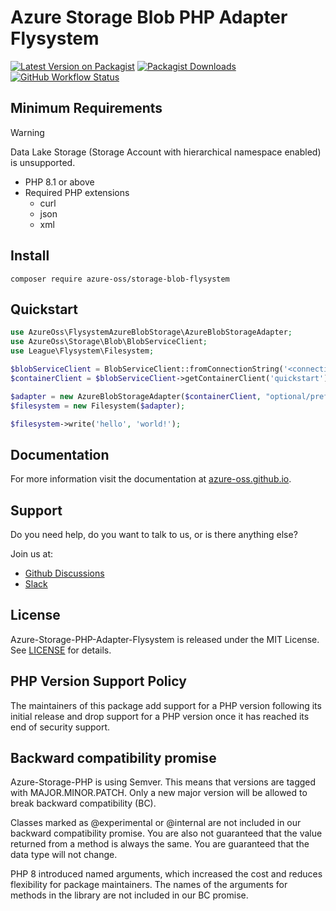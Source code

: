 # Azure Storage Blob PHP Adapter Flysystem

[![Latest Version on Packagist](https://img.shields.io/packagist/v/azure-oss/storage-blob-flysystem.svg)](https://packagist.org/packages/azure-oss/storage-blob-flysystem)
[![Packagist Downloads](https://img.shields.io/packagist/dm/azure-oss/storage-blob-flysystem)](https://packagist.org/packages/azure-oss/storage-blob-flysystem)
[![GitHub Workflow Status](https://img.shields.io/github/actions/workflow/status/azure-oss/azure-storage-php-adapter-flysystem/tests.yml?branch=main)](https://github.com/azure-oss/azure-storage-php-adapter-flysystem/actions)

## Minimum Requirements

> [!WARNING]
> Data Lake Storage (Storage Account with hierarchical namespace enabled) is unsupported.

* PHP 8.1 or above
* Required PHP extensions
    * curl
    * json
    * xml

## Install

```shell
composer require azure-oss/storage-blob-flysystem
```

## Quickstart

```php
use AzureOss\FlysystemAzureBlobStorage\AzureBlobStorageAdapter;
use AzureOss\Storage\Blob\BlobServiceClient;
use League\Flysystem\Filesystem;

$blobServiceClient = BlobServiceClient::fromConnectionString('<connection-string>');
$containerClient = $blobServiceClient->getContainerClient('quickstart');

$adapter = new AzureBlobStorageAdapter($containerClient, "optional/prefix");
$filesystem = new Filesystem($adapter);

$filesystem->write('hello', 'world!');
```

## Documentation

For more information visit the documentation at [azure-oss.github.io](https://azure-oss.github.io/storage/flysystem/).

## Support

Do you need help, do you want to talk to us, or is there anything else?

Join us at:

* [Github Discussions](https://github.com/Azure-OSS/azure-storage-php/discussions)
* [Slack](https://join.slack.com/t/azure-oss/shared_invite/zt-2lw5knpon-mqPM_LIuRZUoH02AY8uiYw)

## License

Azure-Storage-PHP-Adapter-Flysystem is released under the MIT License. See [LICENSE](./LICENSE) for details.

## PHP Version Support Policy

The maintainers of this package add support for a PHP version following its initial release and drop support for a PHP version once it has reached its end of security support.

## Backward compatibility promise

Azure-Storage-PHP is using Semver. This means that versions are tagged with MAJOR.MINOR.PATCH. Only a new major version will be allowed to break backward compatibility (BC).

Classes marked as @experimental or @internal are not included in our backward compatibility promise. You are also not guaranteed that the value returned from a method is always the same. You are guaranteed that the data type will not change.

PHP 8 introduced named arguments, which increased the cost and reduces flexibility for package maintainers. The names of the arguments for methods in the library are not included in our BC promise.
